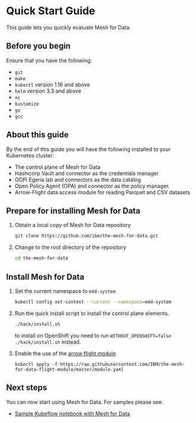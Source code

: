 # Quick Start Guide

This guide lets you quickly evaluate Mesh for Data. 

## Before you begin

Ensure that you have the following:

- `git`
- `make`
- `kubectl` version 1.16 and above
- `helm` version 3.3 and above
- `nc`
- `kustomize`
- `go`
- `gcc`

## About this guide

By the end of this guide you will have the following installed to your Kubernetes cluster:

- The control plane of Mesh for Data
- Hashicorp Vault and connector as the credentials manager 
- ODPi Egeria lab and connectors as the data catalog
- Open Policy Agent (OPA) and connector as the policy manager.
- Arrow-Flight data access module for reading Parquet and CSV datasets

## Prepare for installing Mesh for Data

1.  Obtain a local copy of Mesh for Data repository
    ```bash
    git clone https://github.com/ibm/the-mesh-for-data.git
    ```
1.  Change to the root directory of the repository
    ```bash
    cd the-mesh-for-data
    ```

## Install Mesh for Data

1. Set the current namespace to `m4d-system`

    ```bash
    kubectl config set-context --current --namespace=m4d-system
    ```

1. Run the quick install script to install the control plane elements.

    ```bash
    ./hack/install.sh
    ```

    to install on OpenShift you need to run ```WITHOUT_OPENSHIFT=false ./hack/install.sh``` instead.

1. Enable the use of the [arrow flight module](https://github.com/ibm/the-mesh-for-data-flight-module)

    ```
    kubectl apply -f https://raw.githubusercontent.com/IBM/the-mesh-for-data-flight-module/master/module.yaml
    ```

## Next steps

You can now start using Mesh for Data. For samples please see:

- [Sample Kubeflow notebook with Mesh for Data](../samples/notebook.md)
